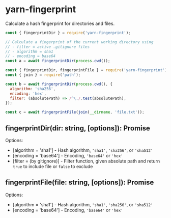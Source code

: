 # yarn-fingerprint

Calculate a hash fingerprint for directories and files.

```js
const { fingerprintDir } = require('yarn-fingerprint');

// Calculate a fingerprint of the current working directory using
// - filter = active .gitignore files
// - algorithm = sha1
// - encoding = base64
const a = await fingerprintDir(process.cwd());
```

```js
const { fingerprintDir, fingerprintFile } = require('yarn-fingerprint');
const { join } = require('path');

const b = await fingerprintDir(process.cwd(), {
  algorithm: 'sha256',
  encoding: 'hex',
  filter: (absolutePath) => /^\./.test(absolutePath),
});

const c = await fingerprintFile(join(__dirname, 'file.txt'));
```

## fingerprintDir(dir: string, [options]): Promise<string>

Options:

- [algorithm = 'sha1'] - Hash algorithm, `'sha1'`, `'sha256'`, or `'sha512'`
- [encoding = 'base64'] - Encoding, `'base64'` or `'hex'`
- [filter = (by gitignore)] - Filter function, given absolute path and return `true` to include file or `false` to exclude

## fingerprintFile(file: string, [options]): Promise<string>

Options:

- [algorithm = 'sha1'] - Hash algorithm, `'sha1'`, `'sha256'`, or `'sha512'`
- [encoding = 'base64'] - Encoding, `'base64'` or `'hex'`
